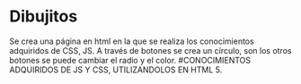 # Dibujitos
Se crea una página en html  en la que se realiza los conocimientos adquiridos de CSS, JS.  A través de botones se crea un círculo,  son los otros botones se puede cambiar el radio y el color.
#CONOCIMIENTOS ADQUIRIDOS  DE JS Y CSS, UTILIZANDOLOS EN HTML 5.
